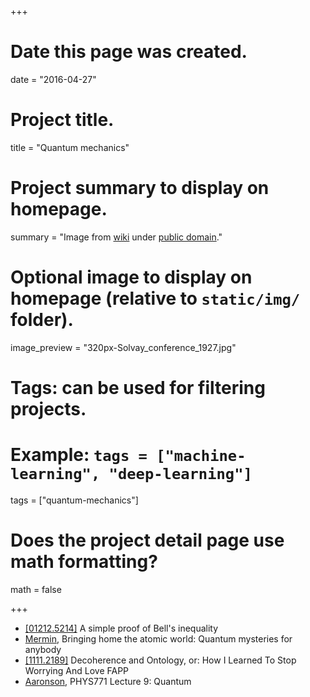 +++
# Date this page was created.
date = "2016-04-27"

# Project title.
title = "Quantum mechanics"

# Project summary to display on homepage.
summary = "Image from [wiki](https://upload.wikimedia.org/wikipedia/commons/thumb/6/6e/Solvay_conference_1927.jpg/320px-Solvay_conference_1927.jpg) under [public domain](https://commons.wikimedia.org/wiki/File:Solvay_conference_1927.jpg)."

# Optional image to display on homepage (relative to `static/img/` folder).
image_preview = "320px-Solvay_conference_1927.jpg"

# Tags: can be used for filtering projects.
# Example: `tags = ["machine-learning", "deep-learning"]`
tags = ["quantum-mechanics"]

# Does the project detail page use math formatting?
math = false

+++

* [[01212.5214]](http://arxiv.org/abs/1212.5214) A simple proof of Bell's inequality
* [Mermin](http://web.pdx.edu/~pmoeck/pdf/Mermin%20short.pdf), Bringing home the atomic world: Quantum mysteries for anybody
* [[1111.2189]](http://arxiv.org/abs/1111.2189) Decoherence and Ontology, or: How I Learned To Stop Worrying And Love FAPP
* [Aaronson](http://www.scottaaronson.com/democritus/lec9.html), PHYS771 Lecture 9: Quantum

